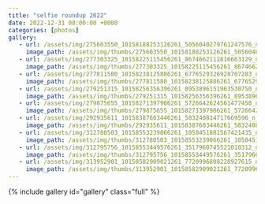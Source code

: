 ```yaml
---
title: "selfie roundup 2022"
date: 2022-12-31 08:00:00 +0000
categories: [photos]
gallery:
   - url: /assets/img/275603550_10158188253126261_5056040279761247576_n_10158188253131261.jpg
     image_path: /assets/img/thumbs/275603550_10158188253126261_5056040279761247576_n_10158188253131261.png
   - url: /assets/img/277303325_10158225115456261_8674662112816663129_n_10158225115461261.jpg
     image_path: /assets/img/thumbs/277303325_10158225115456261_8674662112816663129_n_10158225115461261.png
   - url: /assets/img/277811580_10158238125886261_6776529326928707283_n_10158238125901261.jpg
     image_path: /assets/img/thumbs/277811580_10158238125886261_6776529326928707283_n_10158238125901261.png
   - url: /assets/img/279251315_10158256356396261_8953896151963530750_n_10158256356406261.jpg
     image_path: /assets/img/thumbs/279251315_10158256356396261_8953896151963530750_n_10158256356406261.png
   - url: /assets/img/279875655_10158271397906261_5726642624561477458_n_10158271397986261.jpg
     image_path: /assets/img/thumbs/279875655_10158271397906261_5726642624561477458_n_10158271397986261.png
   - url: /assets/img/292935611_10158387603446261_583240814717669596_n_10158387603451261.jpg
     image_path: /assets/img/thumbs/292935611_10158387603446261_583240814717669596_n_10158387603451261.png
   - url: /assets/img/312780503_10158553239066261_1050451881567421435_n_10158553239071261.jpg
     image_path: /assets/img/thumbs/312780503_10158553239066261_1050451881567421435_n_10158553239071261.png
   - url: /assets/img/312795756_10158553449576261_3517960745521010312_n_10158553449581261.jpg
     image_path: /assets/img/thumbs/312795756_10158553449576261_3517960745521010312_n_10158553449581261.png
   - url: /assets/img/313952901_10158582909021261_7720996808228927615_n_10158582909026261.jpg
     image_path: /assets/img/thumbs/313952901_10158582909021261_7720996808228927615_n_10158582909026261.png
---
```

{% include gallery id="gallery" class="full" %}